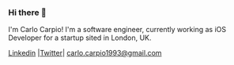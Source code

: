 ### Hi there 👋
I'm Carlo Carpio! I'm a software engineer, currently working as iOS Developer for a startup sited in London, UK.

[Linkedin](https://www.linkedin.com/in/carlo-carpio/) |[Twitter](https://twitter.com/carlo_carpio)| [carlo.carpio1993@gmail.com](mailto:carlo.carpio1993@gmail.com) 

